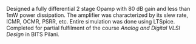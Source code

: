 Designed a fully differential 2 stage Opamp with 80 dB gain and less than 1mW power dissipation. The amplifier was characterized by its slew rate, ICMR, OCMR, PSRR, etc. Entire simulation was done using LTSpice. Completed for partial fulfilment of the course *Analog and Digital VLSI Design* in BITS Pilani.
